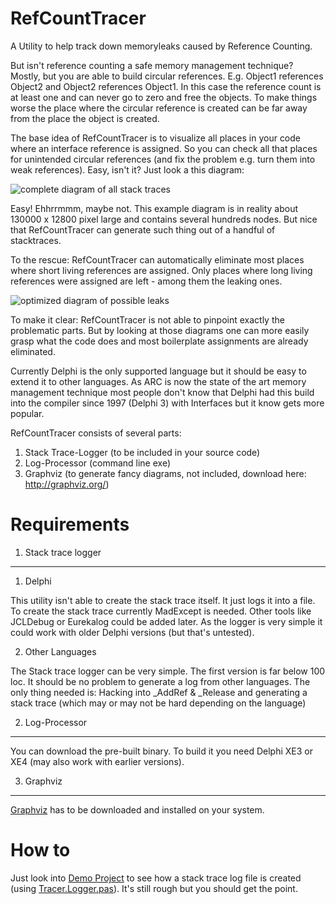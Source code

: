 RefCountTracer
==============

A Utility to help track down memoryleaks caused by Reference Counting. 

But isn't reference counting a safe memory management technique? Mostly, but you are able to build circular references. E.g. Object1 references Object2 and Object2 references Object1. In this case the reference count is at least one and can never go to zero and free the objects. To make things worse the place where the circular reference is created can be far away from the place the object is created. 

The base idea of RefCountTracer is to visualize all places in your code where an interface reference is assigned. So you can check all that places for unintended circular references (and fix the problem e.g. turn them into weak references). Easy, isn't it? Just look a this diagram:

![complete diagram of all stack traces](docs/example_complex_complete.png)

Easy! Ehhrrmmm, maybe not. This example diagram is in reality about 130000 x 12800 pixel large and contains several hundreds nodes. But nice that RefCountTracer can generate such thing out of a handful of stacktraces.

To the rescue: RefCountTracer can automatically eliminate most places where short living references are assigned. Only places where long living references were assigned are left - among them the leaking ones.

![optimized diagram of possible leaks](docs/example_complex_reduced.png)

To make it clear: RefCountTracer is not able to pinpoint exactly the problematic parts. But by looking at those diagrams one can more easily grasp what the code does and most boilerplate assignments are already eliminated.

Currently Delphi is the only supported language but it should be easy to extend it to other languages. As ARC is now the state of the art memory management technique most people don't know that Delphi had this build into the compiler since 1997 (Delphi 3) with Interfaces but it know gets more popular.

RefCountTracer consists of several parts:

1. Stack Trace-Logger (to be included in your source code)
2. Log-Processor (command line exe)
3. Graphviz (to generate fancy diagrams, not included, download here: http://graphviz.org/)

Requirements
============

1. Stack trace logger
---------------------
1. Delphi

  This utility isn't able to create the stack trace itself. It just logs it into a file. To create the stack trace currently MadExcept is needed. Other tools like JCLDebug or Eurekalog could be added later. As the logger is very simple it could work with older Delphi versions (but that's untested).

2. Other Languages

  The Stack trace logger can be very simple. The first version is far below 100 loc. It should be no problem to generate a log from other languages. The only thing needed is: Hacking into _AddRef & _Release and generating a stack trace (which may or may not be hard depending on the language)

2. Log-Processor
----------------
You can download the pre-built binary. To build it you need Delphi XE3 or XE4 (may also work with earlier versions).

3. Graphviz
-----------
[Graphviz](http://graphviz.org/) has to be downloaded and installed on your system.

How to
======

Just look into [Demo Project](Src/Demo/) to see how a stack trace log file is created (using [Tracer.Logger.pas](Src\Tracer.Logger.pas)). It's still rough but you should get the point.